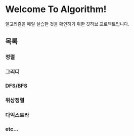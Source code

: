 # Welcome To Algorithm!
알고리즘을 매일 실습한 것을 확인하기 위한 깃허브 프로젝트입니다.

## 목록
### 정렬
### 그리디
### DFS/BFS
### 위상정렬
### 다익스트라
### etc...
